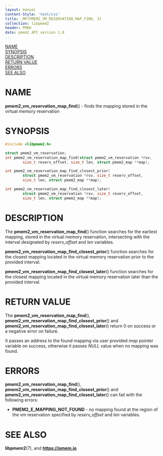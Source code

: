 ```yaml
---
layout: manual
Content-Style: 'text/css'
title: _MP(PMEM2_VM_RESERVATION_MAP_FIND, 3)
collection: libpmem2
header: PMDK
date: pmem2 API version 1.0
...
```


[comment]: <> (SPDX-License-Identifier: BSD-3-Clause)
[comment]: <> (Copyright 2021, Intel Corporation)

[comment]: <> (pmem2_vm_reservation_map_find.3 -- man page for libpmem2 pmem2_vm_reservation_map_find operation)

[NAME](#name)<br />
[SYNOPSIS](#synopsis)<br />
[DESCRIPTION](#description)<br />
[RETURN VALUE](#return-value)<br />
[ERRORS](#errors)<br />
[SEE ALSO](#see-also)<br />

# NAME #

**pmem2_vm_reservation_map_find**() - finds the mapping stored in the virtual
memory reservation

# SYNOPSIS #

```c
#include <libpmem2.h>

struct pmem2_vm_reservation;
int pmem2_vm_reservation_map_find(struct pmem2_vm_reservation *rsv,
		size_t reserv_offset, size_t len, struct pmem2_map **map);

int pmem2_vm_reservation_map_find_closest_prior(
		struct pmem2_vm_reservation *rsv, size_t reserv_offset,
		size_t len, struct pmem2_map **map);

int pmem2_vm_reservation_map_find_closest_later(
		struct pmem2_vm_reservation *rsv, size_t reserv_offset,
		size_t len, struct pmem2_map **map);
```

# DESCRIPTION #

The **pmem2_vm_reservation_map_find**() function searches for the earliest mapping,
stored in the virtual memory reservation, intersecting with the interval designated
by *reserv_offset* and *len* variables.

**pmem2_vm_reservation_map_find_closest_prior**() function searches for the closest
mapping located in the virtual memory reservation prior to the provided interval.

**pmem2_vm_reservation_map_find_closest_later**() function searches for the closest
mapping located in the virtual memory reservation later than the provided interval.

# RETURN VALUE #

The **pmem2_vm_reservation_map_find**(), **pmem2_vm_reservation_map_find_closest_prior**()
and **pmem2_vm_reservation_map_find_closest_later**()  return 0 on success or a negative error on failure.

It passes an address to the found mapping via user provided *map* pointer variable
on success, otherwise it passes *NULL* value when no mapping was found.

# ERRORS #

**pmem2_vm_reservation_map_find**(), **pmem2_vm_reservation_map_find_closest_prior**()
and **pmem2_vm_reservation_map_find_closest_later**() can fail with the following errors:

- **PMEM2_E_MAPPING_NOT_FOUND** - no mapping found at the region of the vm reservation
specified by *reserv_offset* and *len* variables.

# SEE ALSO #

**libpmem2**(7), and **<https://pmem.io>**
